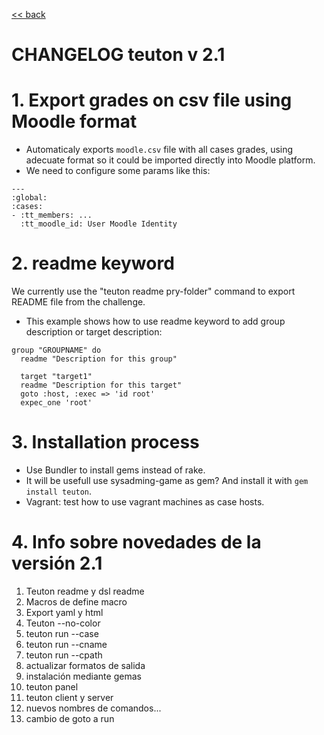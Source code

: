 [<< back](../CHANGELOG.md)

# CHANGELOG teuton v 2.1

# 1. Export grades on csv file using Moodle format

* Automaticaly exports `moodle.csv` file with all cases grades, using adecuate format so it could be imported directly into Moodle platform.
* We need to configure some params like this:

```
---
:global:
:cases:
- :tt_members: ...
  :tt_moodle_id: User Moodle Identity
```

# 2. readme keyword

We currently use the "teuton readme pry-folder" command to export README file from the challenge.

* This example shows how to use readme keyword to add group description or target description:

```
group "GROUPNAME" do
  readme "Description for this group"

  target "target1"
  readme "Description for this target"
  goto :host, :exec => 'id root'
  expec_one 'root'
```

# 3. Installation process

* Use Bundler to install gems instead of rake.
* It will be usefull use sysadming-game as gem? And install it with `gem install teuton`.
* Vagrant: test how to use vagrant machines as case hosts.

# 4. Info sobre novedades de la versión 2.1

1. Teuton readme y dsl readme
2. Macros de define macro
3. Export yaml y html
4. Teuton --no-color
5. teuton run --case
6. teuton run --cname
7. teuton run --cpath
8. actualizar formatos de salida
9. instalación mediante gemas
10. teuton panel
11. teuton client y server
12. nuevos nombres de comandos...
13. cambio de goto a run
